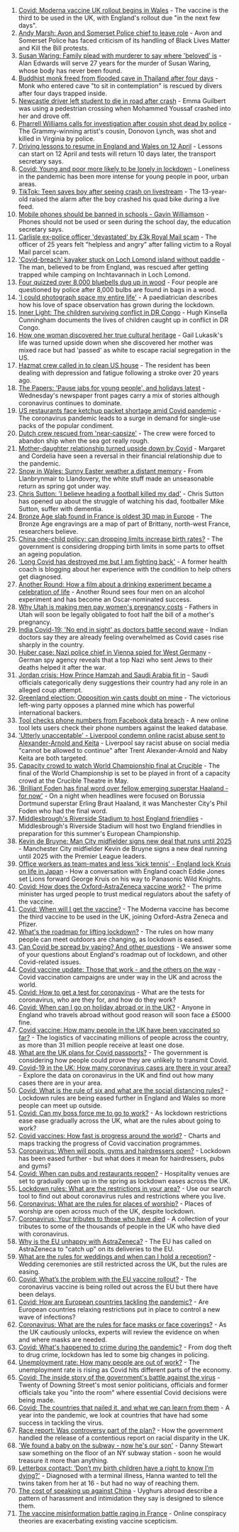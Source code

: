 1. [Covid: Moderna vaccine UK rollout begins in Wales](https://www.bbc.co.uk/news/uk-wales-56657038) - The vaccine is the third to be used in the UK, with England's rollout due "in the next few days".
2. [Andy Marsh: Avon and Somerset Police chief to leave role](https://www.bbc.co.uk/news/uk-england-bristol-56661721) - Avon and Somerset Police has faced criticism of its handling of Black Lives Matter and Kill the Bill protests.
3. [Susan Waring: Family plead with murderer to say where 'beloved' is](https://www.bbc.co.uk/news/uk-england-lancashire-56663360) - Alan Edwards will serve 27 years for the murder of Susan Waring, whose body has never been found.
4. [Buddhist monk freed from flooded cave in Thailand after four days](https://www.bbc.co.uk/news/world-asia-56661349) - Monk who entered cave "to sit in contemplation" is rescued by divers after four days trapped inside.
5. [Newcastle driver left student to die in road after crash](https://www.bbc.co.uk/news/uk-england-tyne-56660341) - Emma Guilbert was using a pedestrian crossing when Mohammed Youssaf crashed into her and drove off.
6. [Pharrell Williams calls for investigation after cousin shot dead by police](https://www.bbc.co.uk/news/newsbeat-56594434) - The Grammy-winning artist's cousin, Donovon Lynch, was shot and killed in Virginia by police.
7. [Driving lessons to resume in England and Wales on 12 April](https://www.bbc.co.uk/news/newsbeat-56661235) - Lessons can start on 12 April and tests will return 10 days later, the transport secretary says.
8. [Covid: Young and poor more likely to be lonely in lockdown](https://www.bbc.co.uk/news/education-56664180) - Loneliness in the pandemic has been more intense for young people in poor, urban areas.
9. [TikTok: Teen saves boy after seeing crash on livestream](https://www.bbc.co.uk/news/world-us-canada-56660702) - The 13-year-old raised the alarm after the boy crashed his quad bike during a live feed.
10. [Mobile phones should be banned in schools - Gavin Williamson](https://www.bbc.co.uk/news/technology-56663010) - Phones should not be used or seen during the school day, the education secretary says.
11. [Carlisle ex-police officer 'devastated' by £3k Royal Mail scam](https://www.bbc.co.uk/news/uk-england-cumbria-56660334) - The officer of 25 years felt "helpless and angry" after falling victim to a Royal Mail parcel scam.
12. ['Covid-breach' kayaker stuck on Loch Lomond island without paddle](https://www.bbc.co.uk/news/uk-scotland-glasgow-west-56661199) - The man, believed to be from England, was rescued after getting trapped while camping on Inchtavannach in Loch Lomond.
13. [Four quizzed over 8,000 bluebells dug up in wood](https://www.bbc.co.uk/news/uk-england-norfolk-56660783) - Four people are questioned by police after 8,000 bulbs are found in bags in a wood.
14. ['I could photograph space my entire life'](https://www.bbc.co.uk/news/uk-england-leicestershire-56537299) - A paediatrician describes how his love of space observation has grown during the lockdown.
15. [Inner Light: The children surviving conflict in DR Congo](https://www.bbc.co.uk/news/in-pictures-56580258) - Hugh Kinsella Cunningham documents the lives of children caught up in conflict in DR Congo.
16. [How one woman discovered her true cultural heritage](https://www.bbc.co.uk/news/world-us-canada-56652064) - Gail Lukasik's life was turned upside down when she discovered her mother was mixed race but had 'passed' as white to escape racial segregation in the US.
17. [Hazmat crew called in to clean US house](https://www.bbc.co.uk/news/world-us-canada-56657399) - The resident has been dealing with depression and fatigue following a stroke over 20 years ago.
18. [The Papers: 'Pause jabs for young people', and holidays latest](https://www.bbc.co.uk/news/blogs-the-papers-56657519) - Wednesday's newspaper front pages carry a mix of stories although coronavirus continues to dominate.
19. [US restaurants face ketchup packet shortage amid Covid pandemic](https://www.bbc.co.uk/news/world-us-canada-56657822) - The coronavirus pandemic leads to a surge in demand for single-use packs of the popular condiment.
20. [Dutch crew rescued from 'near-capsize'](https://www.bbc.co.uk/news/world-europe-56655756) - The crew were forced to abandon ship when the sea got really rough.
21. [Mother-daughter relationship turned upside down by Covid](https://www.bbc.co.uk/news/business-56651554) - Margaret and Cordelia have seen a reversal in their financial relationship due to the pandemic.
22. [Snow in Wales: Sunny Easter weather a distant memory](https://www.bbc.co.uk/news/uk-wales-56656786) - From Llanbrynmair to Llandovery, the white stuff made an unseasonable return as spring got under way.
23. [Chris Sutton: 'I believe heading a football killed my dad'](https://www.bbc.co.uk/sport/av/football/56651464) - Chris Sutton has opened up about the struggle of watching his dad, footballer Mike Sutton, suffer with dementia.
24. [Bronze Age slab found in France is oldest 3D map in Europe](https://www.bbc.co.uk/news/world-europe-56648055) - The Bronze Age engravings are a map of part of Brittany, north-west France, researchers believe.
25. [China one-child policy: can dropping limits increase birth rates?](https://www.bbc.co.uk/news/world-asia-56608495) - The government is considering dropping birth limits in some parts to offset an ageing population.
26. ['Long Covid has destroyed me but I am fighting back'](https://www.bbc.co.uk/news/uk-england-beds-bucks-herts-56602894) - A former health coach is blogging about her experience with the condition to help others get diagnosed.
27. [Another Round: How a film about a drinking experiment became a celebration of life](https://www.bbc.co.uk/news/entertainment-arts-56647795) - Another Round sees four men on an alcohol experiment and has become an Oscar-nominated success.
28. [Why Utah is making men pay women's pregnancy costs](https://www.bbc.co.uk/news/world-us-canada-56654289) - Fathers in Utah will soon be legally obligated to foot half the bill of a mother's pregnancy.
29. [India Covid-19: 'No end in sight' as doctors battle second wave](https://www.bbc.co.uk/news/world-asia-india-56645701) - Indian doctors say they are already feeling overwhelmed as Covid cases rise sharply in the country.
30. [Huber case: Nazi police chief in Vienna spied for West Germany](https://www.bbc.co.uk/news/world-europe-56649935) - German spy agency reveals that a top Nazi who sent Jews to their deaths helped it after the war.
31. [Jordan crisis: How Prince Hamzah and Saudi Arabia fit in](https://www.bbc.co.uk/news/world-middle-east-56654108) - Saudi officials categorically deny suggestions their country had any role in an alleged coup attempt.
32. [Greenland election: Opposition win casts doubt on mine](https://www.bbc.co.uk/news/world-europe-56643429) - The victorious left-wing party opposes a planned mine which has powerful international backers.
33. [Tool checks phone numbers from Facebook data breach](https://www.bbc.co.uk/news/technology-56650387) - A new online tool lets users check their phone numbers against the leaked database.
34. ['Utterly unacceptable' - Liverpool condemn online racist abuse sent to Alexander-Arnold and Keita](https://www.bbc.co.uk/sport/football/56660496) - Liverpool say racist abuse on social media "cannot be allowed to continue" after Trent Alexander-Arnold and Naby Keita are both targeted.
35. [Capacity crowd to watch World Championship final at Crucible](https://www.bbc.co.uk/sport/snooker/56661944) - The final of the World Championship is set to be played in front of a capacity crowd at the Crucible Theatre in May.
36. ['Brilliant Foden has final word over fellow emerging superstar Haaland - for now'](https://www.bbc.co.uk/sport/football/56657985) - On a night when headlines were focused on Borussia Dortmund superstar Erling Braut Haaland, it was Manchester City's Phil Foden who had the final word.
37. [Middlesbrough's Riverside Stadium to host England friendlies](https://www.bbc.co.uk/sport/football/56659374) - Middlesbrough's Riverside Stadium will host two England friendlies in preparation for this summer's European Championship.
38. [Kevin de Bruyne: Man City midfielder signs new deal that runs until 2025](https://www.bbc.co.uk/sport/football/56659261) - Manchester City midfielder Kevin de Bruyne signs a new deal running until 2025 with the Premier League leaders.
39. [Office workers as team-mates and less 'kick tennis' - England lock Kruis on life in Japan](https://www.bbc.co.uk/sport/rugby-union/56628037) - How a conversation with England coach Eddie Jones set Lions forward George Kruis on his way to Panasonic Wild Knights.
40. [Covid: How does the Oxford-AstraZeneca vaccine work?](https://www.bbc.co.uk/news/health-55302595) - The prime minister has urged people to trust medical regulators about the safety of the vaccine.
41. [Covid: When will I get the vaccine?](https://www.bbc.co.uk/news/health-55045639) - The Moderna vaccine has become the third vaccine to be used in the UK, joining Oxford-Astra Zeneca and Pfizer.
42. [What's the roadmap for lifting lockdown?](https://www.bbc.co.uk/news/explainers-52530518) - The rules on how many people can meet outdoors are changing, as lockdown is eased.
43. [Can Covid be spread by vaping? And other questions](https://www.bbc.co.uk/news/world-asia-china-51176409) - We answer some of your questions about England's roadmap out of lockdown, and other Covid-related issues.
44. [Covid vaccine update: Those that work - and the others on the way](https://www.bbc.co.uk/news/health-51665497) - Covid vaccination campaigns are under way in the UK and across the world.
45. [Covid: How to get a test for coronavirus](https://www.bbc.co.uk/news/health-51943612) - What are the tests for coronavirus, who are they for, and how do they work?
46. [Covid: When can I go on holiday abroad or in the UK?](https://www.bbc.co.uk/news/explainers-52646738) - Anyone in England who travels abroad without good reason will soon face a £5000 fine.
47. [Covid vaccine: How many people in the UK have been vaccinated so far?](https://www.bbc.co.uk/news/health-55274833) - The logistics of vaccinating millions of people across the country, as more than 31 million people receive at least one dose.
48. [What are the UK plans for Covid passports?](https://www.bbc.co.uk/news/explainers-55718553) - The government is considering how people could prove they are unlikely to transmit Covid.
49. [Covid-19 in the UK: How many coronavirus cases are there in your area?](https://www.bbc.co.uk/news/uk-51768274) - Explore the data on coronavirus in the UK and find out how many cases there are in your area.
50. [Covid: What is the rule of six and what are the social distancing rules?](https://www.bbc.co.uk/news/uk-51506729) - Lockdown rules are being eased further in England and Wales so more people can meet up outside.
51. [Covid: Can my boss force me to go to work?](https://www.bbc.co.uk/news/business-52567567) - As lockdown restrictions ease ease gradually across the UK, what are the rules about going to work?
52. [Covid vaccines: How fast is progress around the world?](https://www.bbc.co.uk/news/world-56237778) - Charts and maps tracking the progress of Covid vaccination programmes.
53. [Coronavirus: When will pools, gyms and hairdressers open?](https://www.bbc.co.uk/news/explainers-53349989) - Lockdown has been eased further - but what does it mean for hairdressers, pubs and gyms?
54. [Covid: When can pubs and restaurants reopen?](https://www.bbc.co.uk/news/business-52977388) - Hospitality venues are set to gradually open up in the spring as lockdown eases across the UK.
55. [Lockdown rules: What are the restrictions in your area?](https://www.bbc.co.uk/news/uk-54373904) - Use our search tool to find out about coronavirus rules and restrictions where you live.
56. [Coronavirus: What are the rules for places of worship?](https://www.bbc.co.uk/news/explainers-53219921) - Places of worship are open across much of the UK, despite lockdown.
57. [Coronavirus: Your tributes to those who have died](https://www.bbc.co.uk/news/uk-52676411) - A collection of your tributes to some of the thousands of people in the UK who have died with coronavirus.
58. [Why is the EU unhappy with AstraZeneca?](https://www.bbc.co.uk/news/56483766) - The EU has called on AstraZeneca to "catch up" on its deliveries to the EU.
59. [What are the rules for weddings and when can I hold a reception?](https://www.bbc.co.uk/news/explainers-52811509) - Wedding ceremonies are still restricted across the UK, but the rules are easing.
60. [Covid: What’s the problem with the EU vaccine rollout?](https://www.bbc.co.uk/news/explainers-52380823) - The coronavirus vaccine is being rolled out across the EU but there have been delays.
61. [Covid: How are European countries tackling the pandemic?](https://www.bbc.co.uk/news/explainers-53640249) - Are European countries relaxing restrictions put in place to control a new wave of infections?
62. [Coronavirus: What are the rules for face masks or face coverings?](https://www.bbc.co.uk/news/health-51205344) - As the UK cautiously unlocks, experts will review the evidence on when and where masks are needed.
63. [Covid: What's happened to crime during the pandemic?](https://www.bbc.co.uk/news/56463680) - From dog theft to drug crime, lockdown has led to some big changes in policing.
64. [Unemployment rate: How many people are out of work?](https://www.bbc.co.uk/news/business-52660591) - The unemployment rate is rising as Covid hits different parts of the economy.
65. [Covid: The inside story of the government's battle against the virus](https://www.bbc.co.uk/news/uk-politics-56361599) - Twenty of Downing Street's most senior politicians, officials and former officials take you "into the room" where essential Covid decisions were being made.
66. [Covid: The countries that nailed it, and what we can learn from them](https://www.bbc.co.uk/news/uk-56455030) - A year into the pandemic, we look at countries that have had some success in tackling the virus.
67. [Race report: Was controversy part of the plan?](https://www.bbc.co.uk/news/uk-politics-56578839) - How the government handled the release of a contentious report on racial disparity in the UK.
68. ['We found a baby on the subway - now he's our son'](https://www.bbc.co.uk/news/stories-56409764) - Danny Stewart saw something on the floor of an NY subway station - soon he would treasure it more than anything.
69. [Letterbox contact: ‘Don’t my birth children have a right to know I’m dying?'](https://www.bbc.co.uk/news/stories-56576285) - Diagnosed with a terminal illness, Hanna wanted to tell the twins taken from her at 16 - but had no way of reaching them.
70. [The cost of speaking up against China](https://www.bbc.co.uk/news/world-asia-china-56563449) - Uyghurs abroad describe a pattern of harassment and intimidation they say is designed to silence them.
71. [The vaccine misinformation battle raging in France](https://www.bbc.co.uk/news/blogs-trending-56526265) - Online conspiracy theories are exacerbating existing vaccine scepticism.
